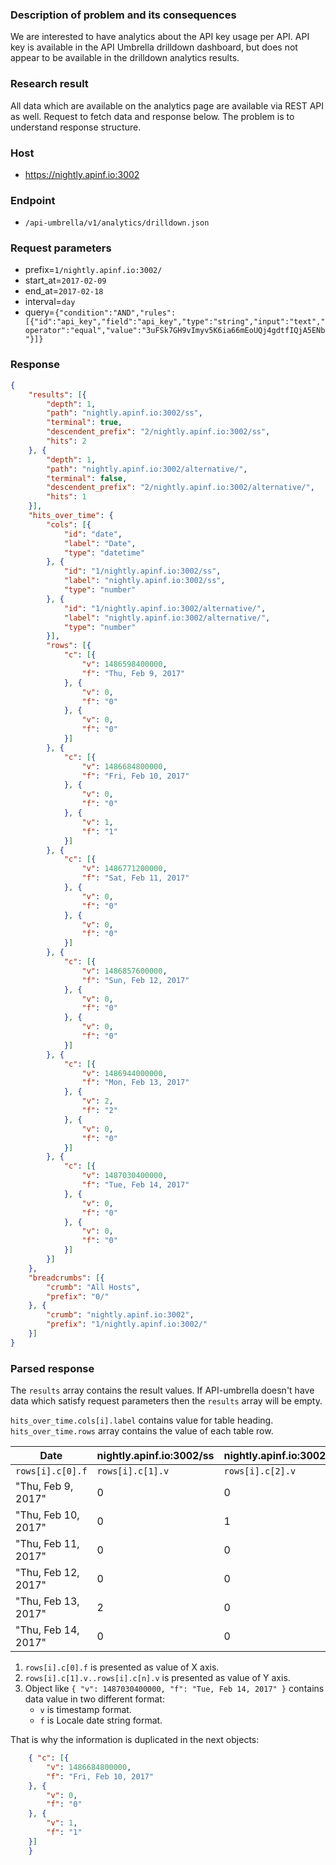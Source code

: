 ### Description of problem and its consequences 
We are interested to have analytics about the API key usage per API. API key is available in the API Umbrella drilldown dashboard, but does not appear to be available in the drilldown analytics results.

### Research result

All data which are available on the analytics page are available via REST API as well. Request to fetch data and response below. The problem is to understand response structure.

### Host
- https://nightly.apinf.io:3002

### Endpoint
- `/api-umbrella/v1/analytics/drilldown.json`

### Request parameters
- prefix=`1/nightly.apinf.io:3002/`
- start_at=`2017-02-09`
- end_at=`2017-02-18`
- interval=`day`
- query=`{"condition":"AND","rules":[{"id":"api_key","field":"api_key","type":"string","input":"text","operator":"equal","value":"3uFSk7GH9vImyv5K6ia66mEoUQj4gdtfIQjA5ENb"}]}`

### Response
```json
{
	"results": [{
		"depth": 1,
		"path": "nightly.apinf.io:3002/ss",
		"terminal": true,
		"descendent_prefix": "2/nightly.apinf.io:3002/ss",
		"hits": 2
	}, {
		"depth": 1,
		"path": "nightly.apinf.io:3002/alternative/",
		"terminal": false,
		"descendent_prefix": "2/nightly.apinf.io:3002/alternative/",
		"hits": 1
	}],
	"hits_over_time": {
		"cols": [{
			"id": "date",
			"label": "Date",
			"type": "datetime"
		}, {
			"id": "1/nightly.apinf.io:3002/ss",
			"label": "nightly.apinf.io:3002/ss",
			"type": "number"
		}, {
			"id": "1/nightly.apinf.io:3002/alternative/",
			"label": "nightly.apinf.io:3002/alternative/",
			"type": "number"
		}],
		"rows": [{
			"c": [{
				"v": 1486598400000,
				"f": "Thu, Feb 9, 2017"
			}, {
				"v": 0,
				"f": "0"
			}, {
				"v": 0,
				"f": "0"
			}]
		}, {
			"c": [{
				"v": 1486684800000,
				"f": "Fri, Feb 10, 2017"
			}, {
				"v": 0,
				"f": "0"
			}, {
				"v": 1,
				"f": "1"
			}]
		}, {
			"c": [{
				"v": 1486771200000,
				"f": "Sat, Feb 11, 2017"
			}, {
				"v": 0,
				"f": "0"
			}, {
				"v": 0,
				"f": "0"
			}]
		}, {
			"c": [{
				"v": 1486857600000,
				"f": "Sun, Feb 12, 2017"
			}, {
				"v": 0,
				"f": "0"
			}, {
				"v": 0,
				"f": "0"
			}]
		}, {
			"c": [{
				"v": 1486944000000,
				"f": "Mon, Feb 13, 2017"
			}, {
				"v": 2,
				"f": "2"
			}, {
				"v": 0,
				"f": "0"
			}]
		}, {
			"c": [{
				"v": 1487030400000,
				"f": "Tue, Feb 14, 2017"
			}, {
				"v": 0,
				"f": "0"
			}, {
				"v": 0,
				"f": "0"
			}]
		}]
	},
	"breadcrumbs": [{
		"crumb": "All Hosts",
		"prefix": "0/"
	}, {
		"crumb": "nightly.apinf.io:3002",
		"prefix": "1/nightly.apinf.io:3002/"
	}]
}
```

### Parsed response
The `results` array contains the result values. If API-umbrella doesn't have data which satisfy request parameters then the `results` array will be empty. 

`hits_over_time.cols[i].label` contains value for table heading. 
`hits_over_time.rows` array contains the value of each table row.

| Date | nightly.apinf.io:3002/ss | nightly.apinf.io:3002/alternative/ |
| ------ | ------ | ------ |
|`rows[i].c[0].f` |`rows[i].c[1].v` | `rows[i].c[2].v` |
| "Thu, Feb 9, 2017" | 0 | 0 |
| "Thu, Feb 10, 2017" | 0 | 1 |
| "Thu, Feb 11, 2017" | 0 | 0 |
| "Thu, Feb 12, 2017" | 0 | 0 |
| "Thu, Feb 13, 2017" | 2 | 0 |
| "Thu, Feb 14, 2017" | 0 | 0 |

1. `rows[i].c[0].f` is presented as value of X axis. 
2. `rows[i].c[1].v..rows[i].c[n].v` is presented as value of Y axis.
3. Object like `{ "v": 1487030400000, "f": "Tue, Feb 14, 2017" }` contains data value in two different format: 
    - `v` is timestamp format.
    - `f` is Locale date string format. 

That is why the information is duplicated in the next objects:

```json
    { "c": [{
        "v": 1486684800000,
        "f": "Fri, Feb 10, 2017"
    }, {
        "v": 0,
        "f": "0"
    }, {
        "v": 1,
        "f": "1"
    }]
    }
```

